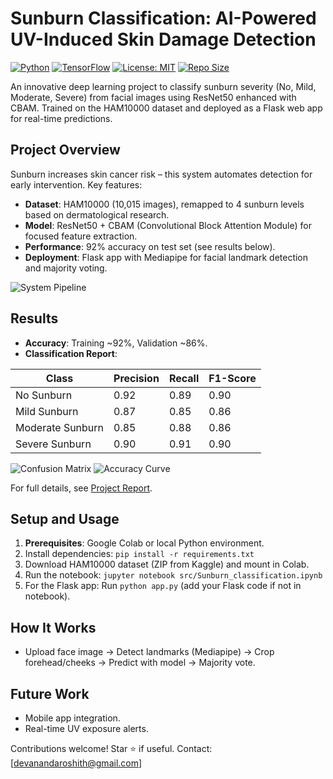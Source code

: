 # Sunburn Classification: AI-Powered UV-Induced Skin Damage Detection

[![Python](https://img.shields.io/badge/Python-3.12-blue?logo=python)](https://www.python.org/)
[![TensorFlow](https://img.shields.io/badge/TensorFlow-2.12-orange?logo=tensorflow)](https://www.tensorflow.org/)
[![License: MIT](https://img.shields.io/badge/License-MIT-yellow.svg)](https://opensource.org/licenses/MIT)
[![Repo Size](https://img.shields.io/github/repo-size/YOUR_USERNAME/Sunburn-Classification-AI)](https://github.com/YOUR_USERNAME/Sunburn-Classification-AI)

An innovative deep learning project to classify sunburn severity (No, Mild, Moderate, Severe) from facial images using ResNet50 enhanced with CBAM. Trained on the HAM10000 dataset and deployed as a Flask web app for real-time predictions.

## Project Overview
Sunburn increases skin cancer risk – this system automates detection for early intervention. Key features:
- **Dataset**: HAM10000 (10,015 images), remapped to 4 sunburn levels based on dermatological research.
- **Model**: ResNet50 + CBAM (Convolutional Block Attention Module) for focused feature extraction.
- **Performance**: 92% accuracy on test set (see results below).
- **Deployment**: Flask app with Mediapipe for facial landmark detection and majority voting.

![System Pipeline](images/System_Pipeline.png)

## Results
- **Accuracy**: Training ~92%, Validation ~86%.
- **Classification Report**:

| Class            | Precision | Recall | F1-Score |
|------------------|-----------|--------|----------|
| No Sunburn      | 0.92     | 0.89  | 0.90    |
| Mild Sunburn    | 0.87     | 0.85  | 0.86    |
| Moderate Sunburn| 0.85     | 0.88  | 0.86    |
| Severe Sunburn  | 0.90     | 0.91  | 0.90    |

![Confusion Matrix](images/Confusion_Matrix.png)
![Accuracy Curve](images/Accuracy_curve.png)

For full details, see [Project Report](docs/Sunburn_Classification_Report.pdf).

## Setup and Usage
1. **Prerequisites**: Google Colab or local Python environment.
2. Install dependencies: `pip install -r requirements.txt`
3. Download HAM10000 dataset (ZIP from Kaggle) and mount in Colab.
4. Run the notebook: `jupyter notebook src/Sunburn_classification.ipynb`
5. For the Flask app: Run `python app.py` (add your Flask code if not in notebook).



## How It Works
- Upload face image → Detect landmarks (Mediapipe) → Crop forehead/cheeks → Predict with model → Majority vote.

## Future Work
- Mobile app integration.
- Real-time UV exposure alerts.

Contributions welcome! Star ⭐ if useful. Contact: [devanandaroshith@gmail.com]
